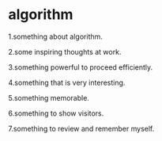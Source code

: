 # algorithm

1.something about algorithm.

2.some inspiring thoughts at work.

3.something powerful to proceed efficiently.

4.something that is very interesting.

5.something memorable.

6.something to show visitors.

7.something to review and remember myself.

